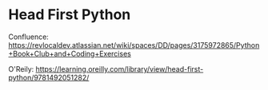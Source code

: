 # Head First Python

Confluence: https://revlocaldev.atlassian.net/wiki/spaces/DD/pages/3175972865/Python+Book+Club+and+Coding+Exercises

O'Reily: https://learning.oreilly.com/library/view/head-first-python/9781492051282/